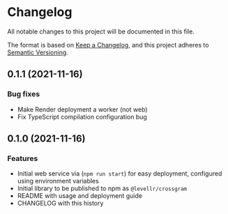 # Changelog

All notable changes to this project will be documented in this file.

The format is based on [Keep a Changelog](https://keepachangelog.com/en/1.0.0/), and this project adheres to [Semantic Versioning](https://semver.org/spec/v2.0.0.html).


## 0.1.1 (2021-11-16)

### Bug fixes

- Make Render deployment a worker (not web)
- Fix TypeScript compilation configuration bug

## 0.1.0 (2021-11-16)

### Features

- Initial web service via (`npm run start`) for easy deployment, configured using environment variables
- Initial library to be published to npm as `@levellr/crossgram`
- README with usage and deployment guide
- CHANGELOG with this history
